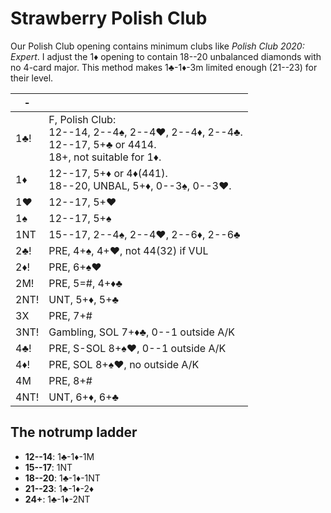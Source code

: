 # Strawberry Polish Club

Our Polish Club opening contains minimum clubs like *Polish Club 2020: Expert*.
I adjust the 1♦ opening to contain 18--20 unbalanced diamonds with no 4-card
major.  This method makes 1♣-1♦-3m limited enough (21--23) for their level.

|  -   |   |
|------|---|
| 1♣!  | F, Polish Club:<div>12--14, 2--4♠, 2--4♥, 2--4♦, 2--4♣.</div><div>12--17, 5+♣ or 4414.</div><div>18+, not suitable for 1♦.</div>
| 1♦   | <div>12--17, 5+♦ or 4♦(441).</div><div>18--20, UNBAL, 5+♦, 0--3♠, 0--3♥.</div>
| 1♥   | 12--17, 5+♥
| 1♠   | 12--17, 5+♠
| 1NT  | 15--17, 2--4♠, 2--4♥, 2--6♦, 2--6♣
| 2♣!  | PRE, 4+♠, 4+♥, not 44(32) if VUL
| 2♦!  | PRE, 6+♠♥
| 2M!  | PRE, 5=#, 4+♦♣
| 2NT! | UNT, 5+♦, 5+♣
| 3X   | PRE, 7+#
| 3NT! | Gambling, SOL 7+♦♣, 0--1 outside A/K
| 4♣!  | PRE, S-SOL 8+♠♥, 0--1 outside A/K
| 4♦!  | PRE, SOL 8+♠♥, no outside A/K
| 4M   | PRE, 8+#
| 4NT! | UNT, 6+♦, 6+♣

## The notrump ladder

- **12--14**: 1♣-1♦-1M
- **15--17**: 1NT
- **18--20**: 1♣-1♦-1NT
- **21--23**: 1♣-1♦-2♦
- **24+**: 1♣-1♦-2NT
